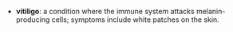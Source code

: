 - **vitiligo**: a condition where the immune system attacks melanin-producing cells; symptoms include white patches on the skin.